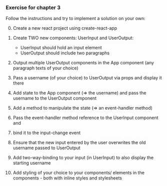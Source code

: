 ### Exercise for chapter 3

Follow the instructions and try to implement a solution on your own:

0. Create a new react project using create-react-app
1. Create TWO new components: UserInput and UserOutput:

	- UserInput should hold an input element
	- UserOutput should include two paragraphs
2. Output multiple UserOutput components in the App component (any paragraph texts of your choice)
3. Pass a username (of your choice) to UserOutput via props and display it there
4. Add state to the App component (=> the username) and pass the username to the UserOutput component
5. Add a method to manipulate the state (=> an event-handler method)
6. Pass the event-handler method reference to the UserInput component and
7. bind it to the input-change event
8. Ensure that the new input entered by the user overwrites the old username passed to UserOutput
9. Add two-way-binding to your input (in UserInput) to also display the starting username
10. Add styling of your choice to your components/ elements in the components - both with inline styles and stylesheets
